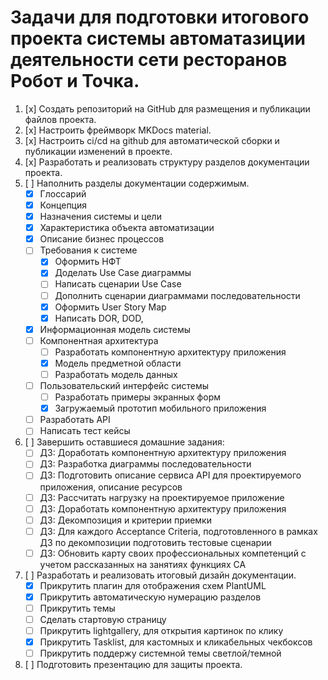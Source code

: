 # Задачи для подготовки итогового проекта системы автоматазиции деятельности сети ресторанов Робот и Точка.

1. [x] Создать репозиторий на GitHub для размещения и публикации файлов проекта.
1. [x] Настроить фреймворк MKDocs material.
1. [x] Настроить ci/cd на github для автоматической сборки и публикации изменений в проекте.
1. [x] Разработать и реализовать структуру разделов документации проекта.
1. [ ] Наполнить разделы документации содержимым.
    *   [x] Глоссарий
    *   [x] Концепция	
    *   [x] Назначения системы и цели  	
    *   [x] Характеристика объекта автоматизации  
    *   [x] Описание бизнес процессов  
    *   [ ] Требования к системе  
        +   [x] Оформить НФТ
        +   [x] Доделать Use Case диаграммы		
        +   [ ] Написать сценарии Use Case		
        +   [ ] Дополнить сценарии диаграммами последовательности		
        +   [x] Оформить User Story Map			
        +   [x] Написать DOR, DOD,  
    *   [x] Информационная модель системы  
    *   [ ] Компонентная архитектура  
        +   [ ] Разработать компонентную архитектуру приложения
        +   [x] Модель предметной области
        +   [ ] Разработать модель данных	
    *   [ ] Пользовательский интерфейс системы  	
        +   [ ] Разработать примеры экранных форм
        +   [x] Загружаемый прототип мобильного приложения
    *   [ ] Разработать API  	
    *   [ ] Написать тест кейсы  		
1. [ ] Завершить оставшиеся домашние задания:
    *   [ ] ДЗ: Доработать компонентную архитектуру приложения  	
    *   [ ] ДЗ: Разработка диаграммы последовательности
    *   [ ] ДЗ: Подготовить описание сервиса API для проектируемого приложения, описание ресурсов
    *   [ ] ДЗ: Рассчитать нагрузку на проектируемое приложение
    *   [ ] ДЗ: Доработать компонентную архитектуру приложения
    *   [ ] ДЗ: Декомпозиция и критерии приемки
    *   [ ] ДЗ: Для каждого Acceptance Criteria, подготовленного в рамках ДЗ по декомпозиции подготовить тестовые сценарии	
    *   [ ] ДЗ: Обновить карту своих профессиональных компетенций с учетом рассказанных на занятиях функциях СА
1. [ ] Разработать и реализовать итоговый дизайн документации. 
    *   [x] Прикрутить плагин для отображения схем PlantUML
    *   [x] Прикрутить автоматическую нумерацию разделов 
    *   [ ] Прикрутить темы 
    *   [ ] Сделать стартовую страницу 	
    *   [ ] Прикрутить lightgallery, для открытия картинок по клику
    *   [x] Прикрутить Tasklist, для кастомных и кликабельных чекбоксов
    *   [ ] Прикрутить поддержу системной темы светлой/темной
1. [ ] Подготовить презентацию для защиты проекта.
